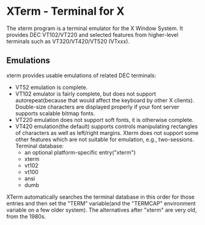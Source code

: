 # XTerm - Terminal for X
  The xterm program is a terminal emulator for the X Window System. It provides DEC VT102/VT220 and selected features from higher-level terminals such as VT320/VT420/VT520 (VTxxx).  
  
  ## Emulations
  xterm provides usable emulations of related DEC terminals:
  * VT52 emulation is complete.
  * VT102 emulator is fairly complete, but does not support autorepeat(because that would affect the keyboard by other X clients).
    Double-size characters are displayed properly if your font server supports scalable bitmap fonts.
  * VT220 emulation does not support soft fonts, it is otherwise complete.
  * VT420 emulation(the default) supports controls manipulating rectangles of characters as well as left/right margins.
    Xterm does not support some other features which are not suitable for emulation, e.g., two-sessions.  
  Terminal database:
    * an optional platform-specific entry("xterm")
    * xterm
    * vt102
    * vt100
    * ansi
    * dumb
    
  XTerm automatically searches the terminal database in this order for those entries and then set the "TERM" variable(and the "TERMCAP" environment variable on a few older system). The alternatives after "xterm" are very old, from the 1980s.
   
